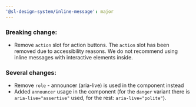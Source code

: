 ```yaml
---
'@sl-design-system/inline-message': major
---
```


### Breaking change:
- Remove `action` slot for action buttons. The `action` slot has been removed due to accessibility reasons. We do not recommend using inline messages with interactive elements inside.

### Several changes:
- Remove `role` - announcer (aria-live) is used in the component instead
- Added `announcer` usage in the component (for the `danger` variant there is `aria-live="assertive"` used, for the rest: `aria-live="polite"`).
